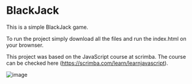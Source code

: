 # BlackJack
 
This is a simple BlackJack game.

To run the project simply download all the files and run the index.html on your brownser.

This project was based on the JavaScript course at scrimba. The course can be checked here (https://scrimba.com/learn/learnjavascript).

![image](https://user-images.githubusercontent.com/69646100/128910428-12f443d7-0764-49a1-90a9-47a1e4385ea9.png)


